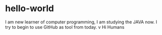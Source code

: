 # hello-world
I am new learner of computer programming, I am studying the JAVA now. I try to begin to use GitHub as tool from today. v
Hi Humans
